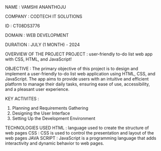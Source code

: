NAME : VAMSHI ANANTHOJU

COMPANY : CODTECH IT SOLUTIONS 

ID : CT08DS3776

DOMAIN : WEB DEVELOPMENT

DURATION : JULY (1 MONTH) - 2024

OVERVIEW OF THE PROJECT
PROJECT : user-friendly to-do list web app with CSS, HTML, and
JavaScript! 

OBJECTIVE : 
The primary objective of this project is to design and implement a user-friendly to-do list web application using HTML, CSS, and JavaScript. The app aims to provide users with an intuitive and efficient platform to manage their daily tasks, ensuring ease of use, accessibility, and a pleasant user experience.

KEY ACTIVITES : 
1. Planning and Requirements Gathering
2. Designing the User Interface
3. Setting Up the Development Environment

TECHNOLOGIES USED
HTML : language used to create the structure of web pages
CSS  : CSS is used to control the presentation and layout of the web pages
JAVA SCRIPT : JavaScript is a programming language that adds interactivity and dynamic behavior to web pages.
